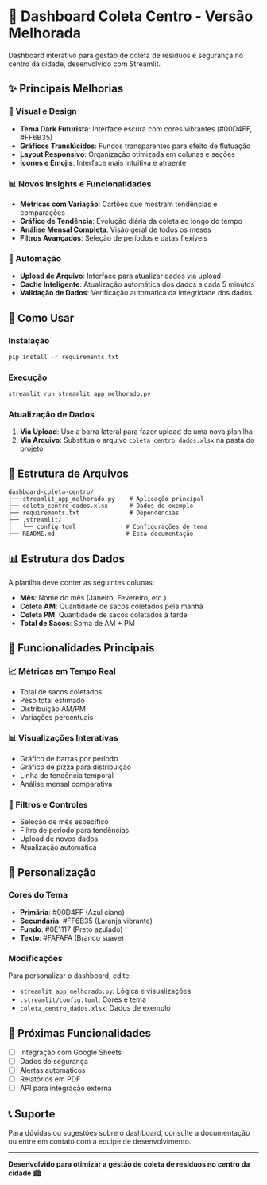 # 🚛 Dashboard Coleta Centro - Versão Melhorada

Dashboard interativo para gestão de coleta de resíduos e segurança no centro da cidade, desenvolvido com Streamlit.

## ✨ Principais Melhorias

### 🎨 Visual e Design
- **Tema Dark Futurista**: Interface escura com cores vibrantes (#00D4FF, #FF6B35)
- **Gráficos Translúcidos**: Fundos transparentes para efeito de flutuação
- **Layout Responsivo**: Organização otimizada em colunas e seções
- **Ícones e Emojis**: Interface mais intuitiva e atraente

### 📊 Novos Insights e Funcionalidades
- **Métricas com Variação**: Cartões que mostram tendências e comparações
- **Gráfico de Tendência**: Evolução diária da coleta ao longo do tempo
- **Análise Mensal Completa**: Visão geral de todos os meses
- **Filtros Avançados**: Seleção de períodos e datas flexíveis

### 🔄 Automação
- **Upload de Arquivo**: Interface para atualizar dados via upload
- **Cache Inteligente**: Atualização automática dos dados a cada 5 minutos
- **Validação de Dados**: Verificação automática da integridade dos dados

## 🚀 Como Usar

### Instalação
```bash
pip install -r requirements.txt
```

### Execução
```bash
streamlit run streamlit_app_melhorado.py
```

### Atualização de Dados
1. **Via Upload**: Use a barra lateral para fazer upload de uma nova planilha
2. **Via Arquivo**: Substitua o arquivo `coleta_centro_dados.xlsx` na pasta do projeto

## 📁 Estrutura de Arquivos

```
dashboard-coleta-centro/
├── streamlit_app_melhorado.py    # Aplicação principal
├── coleta_centro_dados.xlsx      # Dados de exemplo
├── requirements.txt              # Dependências
├── .streamlit/
│   └── config.toml              # Configurações de tema
└── README.md                    # Esta documentação
```

## 📊 Estrutura dos Dados

A planilha deve conter as seguintes colunas:
- **Mês**: Nome do mês (Janeiro, Fevereiro, etc.)
- **Coleta AM**: Quantidade de sacos coletados pela manhã
- **Coleta PM**: Quantidade de sacos coletados à tarde
- **Total de Sacos**: Soma de AM + PM

## 🎯 Funcionalidades Principais

### 📈 Métricas em Tempo Real
- Total de sacos coletados
- Peso total estimado
- Distribuição AM/PM
- Variações percentuais

### 📊 Visualizações Interativas
- Gráfico de barras por período
- Gráfico de pizza para distribuição
- Linha de tendência temporal
- Análise mensal comparativa

### 🔧 Filtros e Controles
- Seleção de mês específico
- Filtro de período para tendências
- Upload de novos dados
- Atualização automática

## 🎨 Personalização

### Cores do Tema
- **Primária**: #00D4FF (Azul ciano)
- **Secundária**: #FF6B35 (Laranja vibrante)
- **Fundo**: #0E1117 (Preto azulado)
- **Texto**: #FAFAFA (Branco suave)

### Modificações
Para personalizar o dashboard, edite:
- `streamlit_app_melhorado.py`: Lógica e visualizações
- `.streamlit/config.toml`: Cores e tema
- `coleta_centro_dados.xlsx`: Dados de exemplo

## 🔮 Próximas Funcionalidades

- [ ] Integração com Google Sheets
- [ ] Dados de segurança
- [ ] Alertas automáticos
- [ ] Relatórios em PDF
- [ ] API para integração externa

## 📞 Suporte

Para dúvidas ou sugestões sobre o dashboard, consulte a documentação ou entre em contato com a equipe de desenvolvimento.

---

**Desenvolvido para otimizar a gestão de coleta de resíduos no centro da cidade** 🏙️

